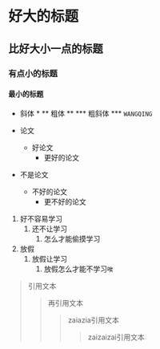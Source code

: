 # 好大的标题
## 比好大小一点的标题
### 有点小的标题
#### 最小的标题
* 斜体 *
** 粗体 **
*** 粗斜体 ***
` WANGQING `

* 论文
	* 好论文
		* 更好的论文
* 不是论文
	* 不好的论文
		* 更不好的论文

1. 好不容易学习
	1. 还不让学习
		1. 怎么才能偷摸学习
2. 放假
	1. 放假让学习
		1. 放假怎么才能不学习`唉`
> 引用文本
>> 再引用文本
>>> zaiazia引用文本
>>>> zaizaizai引用文本